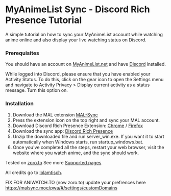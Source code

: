 # MyAnimeList Sync - Discord Rich Presence Tutorial
A simple tutorial on how to sync your MyAnimeList account while watching anime online and also display your live watching status on Discord.

### Prerequisites
You should have an account on [MyAnimeList.net](https://myanimelist.net/) and have [Discord](app.com) installed.

While logged into Discord, please ensure that you have enabled your Activity Status.
To do this, click on the gear icon to open the Settings menu and navigate to Activity Privacy > Display current activity as a status message.
Turn this option on.

### Installation
1. Download the MAL extension [MAL-Sync](https://chrome.google.com/webstore/detail/mal-sync/kekjfbackdeiabghhcdklcdoekaanoel)
2. Press the extension icon on the top right and sync your MAL account.
3. Download Discord Rich Presence Extension: [Chrome](https://chrome.google.com/webstore/detail/discord-rich-presence/agnaejlkbiiggajjmnpmeheigkflbnoo) / [Firefox](https://addons.mozilla.org/firefox/addon/discord-rich-presence/)
4. Download the sync app: [Discord Rich Presence](https://github.com/lolamtisch/Discord-RPC-Extension/releases/latest)
5. Unzip the downloaded file and run server_win.exe. If you want it to start automatically when Windows starts, run startup_windows.bat.
6. Once you've completed all the steps, restart your web browser, visit the website where you watch anime, and the sync should work.

Tested on [zoro.to](https://zoro.to/)
See more [Supported pages](https://github.com/MALSync/MALSync#mal-sync)

All credits go to [lolamtisch](https://github.com/lolamtisch).

FIX FOR ANIWATCH.TO (now zoro.to)
update your prefrences here https://malsync.moe/pwa/#/settings/customDomains
